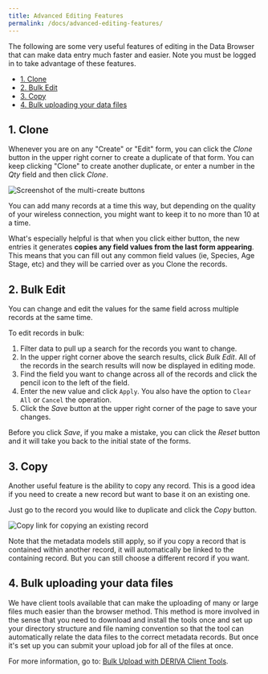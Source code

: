 ```yaml
---
title: Advanced Editing Features
permalink: /docs/advanced-editing-features/
---
```


The following are some very useful features of editing in the Data Browser that can make data entry much faster and easier. Note you must be logged in to take advantage of these features.

- [1. Clone](#1-clone)
- [2. Bulk Edit](#2-bulk-edit)
- [3. Copy](#3-copy)
- [4. Bulk uploading your data files](#4-bulk-uploading-your-data-files)


## 1. Clone

Whenever you are on any "Create" or "Edit" form, you can click the _Clone_ button in the upper right corner to create a duplicate of that form. You can keep clicking "Clone" to create another duplicate, or enter a number in the _Qty_ field and then click _Clone_.

![Screenshot of the multi-create buttons](wiki_images/advanced/multi-create-buttons.png)

You can add many records at a time this way, but depending on the quality of your wireless connection, you might want to keep it to no more than 10 at a time. 

What's especially helpful is that when you click either button, the new entries it generates **copies any field values from the last form appearing**. This means that you can fill out any common field values (ie, Species, Age Stage, etc) and they will be carried over as you Clone the records. 

## 2. Bulk Edit

You can change and edit the values for the same field across multiple records at the same time. 

To edit records in bulk:
1. Filter data to pull up a search for the records you want to change.
2. In the upper right corner above the search results, click _Bulk Edit_. All of the records in the search results will now be displayed in editing mode.
3. Find the field you want to change across all of the records and click the pencil icon to the left of the field.
4. Enter the new value and click `Apply`. You also have the option to `Clear All` or `Cancel` the operation.
5. Click the _Save_ button at the upper right corner of the page to save your changes.

Before you click _Save_, if you make a mistake, you can click the _Reset_ button and it will take you back to the initial state of the forms.

## 3. Copy

Another useful feature is the ability to copy any record. This is a good idea if you need to create a new record but want to base it on an existing one. 

Just go to the record you would like to duplicate and click the _Copy_ button. 

![Copy link for copying an existing record](wiki_images/advanced/copy-record.png)

Note that the metadata models still apply, so if you copy a record that is contained within another record, it will automatically be linked to the containing record. But you can still choose a different record if you want. 

## 4. Bulk uploading your data files

We have client tools available that can make the uploading of many or large files much easier than the browser method. This method is more involved in the sense that you need to download and install the tools once and set up your directory structure and file naming convention so that the tool can automatically relate the data files to the correct metadata records. But once it's set up you can submit your upload job for all of the files at once.

For more information, go to: [Bulk Upload with DERIVA Client Tools](/docs/bulk-upload-with-deriva-client-tools).



 
  
 
